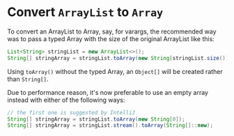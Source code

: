 # Convert `ArrayList` to `Array`

To convert an ArrayList to Array, say, for varargs, the recommended way was to pass a typed Array with the size of the original ArrayList like this:

```java
List<String> stringList = new ArrayList<>();
String[] stringArray = stringList.toArray(new String[stringList.size()]);
```

Using `toArray()` without the typed Array, an `Object[]` will be created rather than `String[]`.

Due to performance reason, it's now preferable to use an empty array instead with either of the following ways:

```java
// the first one is suggested by IntelliJ
String[] stringArray = stringList.toArray(new String[0]);
String[] stringArray = stringList.stream().toArray(String[]::new);
```
